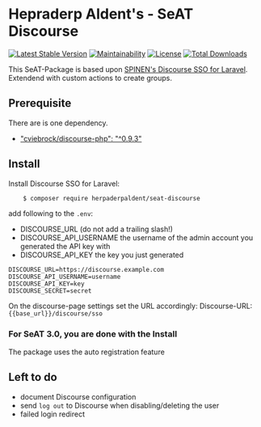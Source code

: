 # Hepraderp Aldent's - SeAT Discourse

[![Latest Stable Version](https://poser.pugx.org/herpaderpaldent/seat-discourse/v/stable)](https://packagist.org/packages/herpaderpaldent/seat-discourse)
[![Maintainability](https://api.codeclimate.com/v1/badges/591f996eb3a185ea4e42/maintainability)](https://codeclimate.com/github/herpaderpaldent/seat-discourse/maintainability)
[![License](https://poser.pugx.org/herpaderpaldent/seat-discourse/license)](https://packagist.org/packages/herpaderpaldent/seat-discourse)
[![Total Downloads](https://poser.pugx.org/herpaderpaldent/seat-discourse/downloads)](https://packagist.org/packages/herpaderpaldent/seat-discourse)

This SeAT-Package is based upon [SPINEN's Discourse SSO for Laravel](https://github.com/spinen/laravel-discourse-sso). 
Extendend with custom actions to create groups.

## Prerequisite

There are is one dependency.

* ["cviebrock/discourse-php": "^0.9.3"](https://github.com/cviebrock/discourse-php)

## Install

Install Discourse SSO for Laravel:

```bash
    $ composer require herpaderpaldent/seat-discourse
```

add following to the `.env`:



* DISCOURSE_URL (do not add a trailing slash!)
* DISCOURSE_API_USERNAME the username of the admin account you generated the API key with
* DISCOURSE_API_KEY the key you just generated
```
DISCOURSE_URL=https://discourse.example.com
DISCOURSE_API_USERNAME=username
DISCOURSE_API_KEY=key
DISCOURSE_SECRET=secret
```
On the discourse-page settings set the URL accordingly: 
Discourse-URL: `{{base_url}}/discourse/sso`

### For SeAT 3.0, you are done with the Install

The package uses the auto registration feature



## Left to do

* document Discourse configuration
* send `log out` to Discourse when disabling/deleting the user
* failed login redirect


